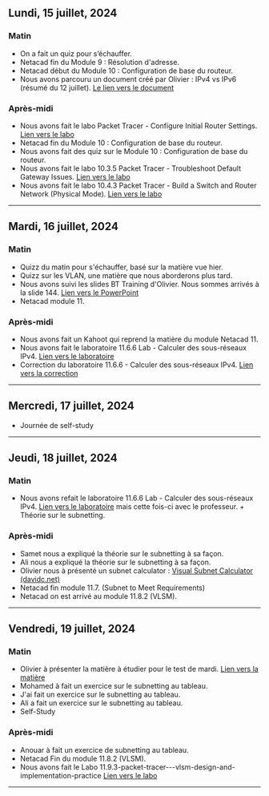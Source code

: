 
## Lundi, 15 juillet, 2024

### Matin

- On a fait un quiz pour s’échauffer.
- Netacad fin du Module 9 : Résolution d'adresse.
- Netacad début du Module 10 : Configuration de base du routeur.
- Nous avons parcouru un document créé par Olivier : IPv4 vs IPv6 (résumé du 12 juillet). [Le lien vers le document](https://docs.google.com/document/d/1vTqv1-AuHMY55-_n4yB7KTTKyNUV0V5g/edit?usp=sharing&ouid=107882186599568955026&rtpof=true&sd=true)

### Après-midi

- Nous avons fait le labo Packet Tracer - Configure Initial Router Settings. [Lien vers le labo](https://drive.google.com/file/d/1spvCrb9a-OsFz-7DEM67XGdAzjcg8zqu/view?usp=sharing)
- Netacad fin du Module 10 : Configuration de base du routeur.
- Nous avons fait des quiz sur le Module 10 : Configuration de base du routeur.
- Nous avons fait le labo 10.3.5 Packet Tracer - Troubleshoot Default Gateway Issues. [Lien vers le labo](https://drive.google.com/file/d/10UoZHtsmiZnrG1hKkMz3OaVFHDI1f8Wx/view?usp=sharing)
- Nous avons fait le labo 10.4.3 Packet Tracer - Build a Switch and Router Network (Physical Mode). [Lien vers le labo](https://drive.google.com/file/d/1IQKG5VeK0DbWgG8S-DEp9cfABuFvwN7Q/view?usp=sharing)

---

## Mardi, 16 juillet, 2024
### Matin
- Quizz du matin pour s'échauffer, basé sur la matière vue hier.
- Quizz sur les VLAN, une matière que nous aborderons plus tard.
- Nous avons suivi les slides BT Training d'Olivier. Nous sommes arrivés à la slide 144. [Lien vers le PowerPoint](https://docs.google.com/presentation/d/1sa4gsBCzccR0YqUPL9OwHZvG8lGoAeyA/edit?usp=sharing&ouid=107882186599568955026&rtpof=true&sd=true)
- Netacad module 11.

### Après-midi
- Nous avons fait un Kahoot qui reprend la matière du module Netacad 11.
- Nous avons fait le laboratoire 11.6.6 Lab - Calculer des sous-réseaux IPv4. [Lien vers le laboratoire](https://drive.google.com/file/d/1MF12IRk5S3jPsoJfSFIE-vxvPKCthcLb/view?usp=sharing)
- Correction du laboratoire 11.6.6 - Calculer des sous-réseaux IPv4. [Lien vers la correction](https://itexamanswers.net/11-6-6-lab-calculate-ipv4-subnets-answers.html)

---

## Mercredi, 17 juillet, 2024
- Journée de self-study

---

## Jeudi, 18 juillet, 2024

### Matin
- Nous avons refait le laboratoire 11.6.6 Lab - Calculer des sous-réseaux IPv4. [Lien vers le laboratoire](https://drive.google.com/file/d/1MF12IRk5S3jPsoJfSFIE-vxvPKCthcLb/view?usp=sharing) mais cette fois-ci avec le professeur. + Théorie sur le subnetting.
### Après-midi
- Samet nous a expliqué la théorie sur le subnetting à sa façon.
- Ali nous a expliqué la théorie sur le subnetting à sa façon.
- Olivier nous à présenté un subnet calculator : [Visual Subnet Calculator (davidc.net)](https://www.davidc.net/sites/default/subnets/subnets.html)
- Netacad fin module 11.7. (Subnet to Meet Requirements)
- Netacad on est arrivé au module 11.8.2 (VLSM).

---

## Vendredi, 19 juillet, 2024
### Matin
- Olivier à présenter la matière à étudier pour le test de mardi.  [Lien vers la matière](https://docs.google.com/document/d/1vfrkWH5XIeEDlgHSeENWgivrUwB8uz31/edit?usp=sharing&ouid=107882186599568955026&rtpof=true&sd=true)
- Mohamed à fait un exercice sur le subnetting au tableau.
- J'ai fait un exercice sur le subnetting au tableau.
- Ali a fait un exercice sur le subnetting au tableau.
- Self-Study
### Après-midi
- Anouar à fait un exercice de subnetting au tableau.
- Netacad Fin du module 11.8.2 (VLSM).
- Nous avons fait le Labo 11.9.3-packet-tracer---vlsm-design-and-implementation-practice [Lien vers le labo](https://drive.google.com/file/d/1UXmuSffXzWS8H5_P5Ce6YAW1wCrTUXH-/view?usp=sharing)

---

